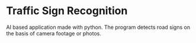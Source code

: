 # Traffic Sign Recognition

AI based application made with python. 
The program detects road signs on the basis of camera footage or photos.
